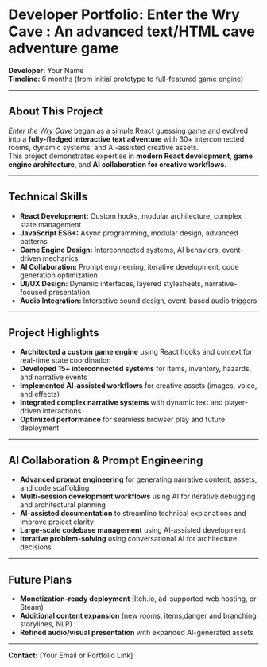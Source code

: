 # Developer Portfolio: Enter the Wry Cave : An advanced text/HTML cave adventure game


**Developer:** Your Name  
**Timeline:** 6 months (from initial prototype to full-featured game engine)  

---

## About This Project
*Enter the Wry Cave* began as a simple React guessing game and evolved into a **fully-fledged interactive text adventure** with 30+ interconnected rooms, dynamic systems, and AI-assisted creative assets.  
This project demonstrates expertise in **modern React development**, **game engine architecture**, and **AI collaboration for creative workflows**.

---

## Technical Skills
- **React Development:** Custom hooks, modular architecture, complex state management  
- **JavaScript ES6+:** Async programming, modular design, advanced patterns  
- **Game Engine Design:** Interconnected systems, AI behaviors, event-driven mechanics  
- **AI Collaboration:** Prompt engineering, iterative development, code generation optimization  
- **UI/UX Design:** Dynamic interfaces, layered stylesheets, narrative-focused presentation  
- **Audio Integration:** Interactive sound design, event-based audio triggers  

---

## Project Highlights
- **Architected a custom game engine** using React hooks and context for real-time state coordination  
- **Developed 15+ interconnected systems** for items, inventory, hazards, and narrative events  
- **Implemented AI-assisted workflows** for creative assets (images, voice, and effects)  
- **Integrated complex narrative systems** with dynamic text and player-driven interactions  
- **Optimized performance** for seamless browser play and future deployment  

---

## AI Collaboration & Prompt Engineering
- **Advanced prompt engineering**         for generating narrative content, assets, and code scaffolding  
- **Multi-session development workflows** using AI for iterative debugging and architectural planning  
- **AI-assisted documentation**           to streamline technical explanations and improve project clarity  
- **Large-scale codebase management**     using AI-assisted development
- **Iterative problem-solving**           using conversational AI for architecture decisions
 
 

---

## Future Plans
- **Monetization-ready deployment** (Itch.io, ad-supported web hosting, or Steam)  
- **Additional content expansion** (new rooms, items,danger and branching storylines, NLP)  
- **Refined audio/visual presentation** with expanded AI-generated assets  

---

**Contact:** [Your Email or Portfolio Link]  
